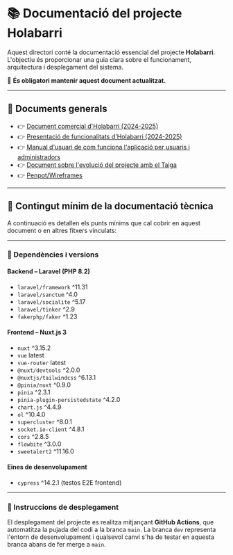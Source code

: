 # 📚 Documentació del projecte Holabarri

Aquest directori conté la documentació essencial del projecte **Holabarri**. L'objectiu és proporcionar una guia clara sobre el funcionament, arquitectura i desplegament del sistema.

📌 **És obligatori mantenir aquest document actualitzat.**

---

## 📄 Documents generals

- 👉 [Document comercial d'Holabarri (2024-2025)](https://holabarri.cat/docs/comercial_2425_holabarri.pdf)  
- 👉 [Presentació de funcionalitats d'Holabarri (2024-2025)](https://holabarri.cat/docs/resum_2425_holabarri.pdf)
- 👉 [Manual d'usuari de com funciona l'aplicació per usuaris i administradors](https://holabarri.cat/docs/tecnica_2425_holabarri.pdf)
- 👉 [Document sobre l'evolució del projecte amb el Taiga](https://holabarri.cat/docs/planificacio_2425_holabarri.pdf)
- 👉 [Penpot/Wireframes](https://design.penpot.app/#/view?file-id=96c4bd8e-df43-800f-8005-9d60dfdbab89&page-id=96c4bd8e-df43-800f-8005-9d60dfdbab8a&section=interactions&index=0&share-id=8233eca0-468b-80cb-8005-a12107191a0d)

---

## 📌 Contingut mínim de la documentació tècnica

A continuació es detallen els punts mínims que cal cobrir en aquest document o en altres fitxers vinculats:

---

### 🔧 Dependències i versions

#### Backend – Laravel (PHP 8.2)

- `laravel/framework` ^11.31  
- `laravel/sanctum` ^4.0  
- `laravel/socialite` ^5.17  
- `laravel/tinker` ^2.9  
- `fakerphp/faker` ^1.23  

#### Frontend – Nuxt.js 3

- `nuxt` ^3.15.2  
- `vue` latest  
- `vue-router` latest
- `@nuxt/devtools` ^2.0.0
- `@nuxtjs/tailwindcss` ^6.13.1  
- `@pinia/nuxt` ^0.9.0  
- `pinia` ^2.3.1  
- `pinia-plugin-persistedstate` ^4.2.0  
- `chart.js` ^4.4.9  
- `ol` ^10.4.0  
- `supercluster` ^8.0.1  
- `socket.io-client` ^4.8.1  
- `cors` ^2.8.5  
- `flowbite` ^3.0.0  
- `sweetalert2` ^11.16.0  

#### Eines de desenvolupament

- `cypress` ^14.2.1 (testos E2E frontend)

---

### 🚀 Instruccions de desplegament

El desplegament del projecte es realitza mitjançant **GitHub Actions**, que automatitza la pujada del codi a la branca `main`. La branca `dev` representa l'entorn de desenvolupament i qualsevol canvi s'ha de testar en aquesta branca abans de fer merge a `main`.
